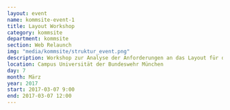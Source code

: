 ```yaml
---
layout: event
name: kommsite-event-1
title: Layout Workshop
category: kommsite
department: kommsite
section: Web Relaunch
img: "media/kommsite/struktur_event.png"
description: Workshop zur Analyse der Anforderungen an das Layout für das Gesamterscheinungsbild und die einzelnen Module 
location: Campus Universität der Bundeswehr München
day: 7
month: März
year: 2017
start: 2017-03-07 9:00
end: 2017-03-07 12:00
---
```

